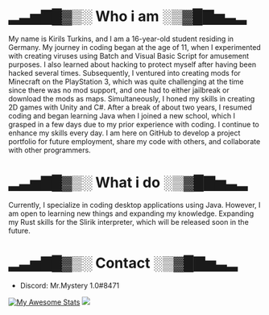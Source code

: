 # ▂▃▅▇█▓▒░ Who i am ░▒▓█▇▅▃▂
My name is Kirils Turkins, and I am a 16-year-old student residing in Germany. My journey in coding began at the age of 11, when I experimented with creating viruses using Batch and Visual Basic Script for amusement purposes. I also learned about hacking to protect myself after having been hacked several times.
Subsequently, I ventured into creating mods for Minecraft on the PlayStation 3, which was quite challenging at the time since there was no mod support, and one had to either jailbreak or download the mods as maps. Simultaneously, I honed my skills in creating 2D games with Unity and C#.
After a break of about two years, I resumed coding and began learning Java when I joined a new school, which I grasped in a few days due to my prior experience with coding. I continue to enhance my skills every day.
I am here on GitHub to develop a project portfolio for future employment, share my code with others, and collaborate with other programmers.

# ▂▃▅▇█▓▒░ What i do ░▒▓█▇▅▃▂
Currently, I specialize in coding desktop applications using Java. However, I am open to learning new things and expanding my knowledge. Expanding my Rust skills for the Slirik interpreter, which will be released soon in the future.

# ▂▃▅▇█▓▒░ Contact ░▒▓█▇▅▃▂
- Discord: Mr.Mystery 1.0#8471

[![My Awesome Stats](https://awesome-github-stats.azurewebsites.net/user-stats/MrMystery10-del?cardType=github&theme=dark&preferLogin=false)](https://git.io/awesome-stats-card) <img src="https://github-readme-stats.vercel.app/api/top-langs/?username=MrMystery10-del"/>
